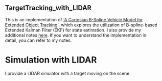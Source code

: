 ## TargetTracking_with_LIDAR
This is an implementation of ['A Cartesian B-Spline Vehicle Model for Extended Object Tracking'](https://ieeexplore.ieee.org/document/8455717), which explores the utilization of B-spline-based Extended Kalman Filter (EKF) for state estimation. I also provide my additional notes [here](https://www.overleaf.com/read/cbgfpjhtdcnf#236155). If you want to understand the implementation in detail, you can refer to my notes.

# Simulation with LIDAR
I provide a LIDAR simulator with a target moving on the scene. 
